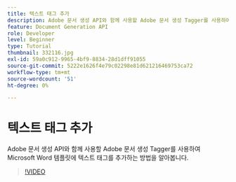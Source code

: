 ```yaml
---
title: 텍스트 태그 추가
description: Adobe 문서 생성 API와 함께 사용할 Adobe 문서 생성 Tagger를 사용하여 Microsoft Word 템플릿에 텍스트 태그를 추가하는 방법을 알아봅니다
feature: Document Generation API
role: Developer
level: Beginner
type: Tutorial
thumbnail: 332116.jpg
exl-id: 59a0c912-9965-4bf9-8834-28d1dff91055
source-git-commit: 5222e1626f4e79c02298e81d621216469753ca72
workflow-type: tm+mt
source-wordcount: '51'
ht-degree: 0%

---
```


# 텍스트 태그 추가

Adobe 문서 생성 API와 함께 사용할 Adobe 문서 생성 Tagger를 사용하여 Microsoft Word 템플릿에 텍스트 태그를 추가하는 방법을 알아봅니다.

>[!VIDEO](https://video.tv.adobe.com/v/332116?hidetitle=true)

